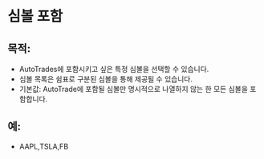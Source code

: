 # **심볼 포함**

## 목적:

- AutoTrades에 포함시키고 싶은 특정 심볼을 선택할 수 있습니다.
- 심볼 목록은 쉼표로 구분된 심볼을 통해 제공될 수 있습니다.
- 기본값: AutoTrade에 포함될 심볼만 명시적으로 나열하지 않는 한 모든 심볼을 포함합니다.

## 예:

- AAPL,TSLA,FB

